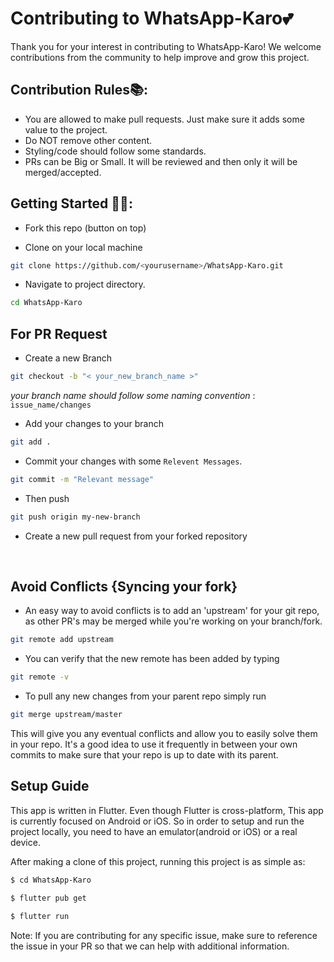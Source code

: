 # Contributing to WhatsApp-Karo💕

Thank you for your interest in contributing to WhatsApp-Karo! We welcome contributions from the community to help improve and grow this project.

## Contribution Rules📚:

- You are allowed to make pull requests. Just make sure it adds some value to the project.
- Do NOT remove other content.
- Styling/code should follow some standards.
- PRs can be Big or Small. It will be reviewed and then only it will be merged/accepted.


## Getting Started 🤩🤗:

- Fork this repo (button on top)

- Clone on your local machine

```sh
git clone https://github.com/<yourusername>/WhatsApp-Karo.git
```
- Navigate to project directory.

```sh
cd WhatsApp-Karo
```
## For PR Request 
- Create a new Branch

```sh
git checkout -b "< your_new_branch_name >"
```
*your branch name should follow some naming convention* : `issue_name/changes`

- Add your changes to your branch

```sh
git add .
```
- Commit your changes with some `Relevent Messages`.

```sh
git commit -m "Relevant message"
```
- Then push 
```sh
git push origin my-new-branch
```

- Create a new pull request from your forked repository

<br>

## Avoid Conflicts {Syncing your fork}

- An easy way to avoid conflicts is to add an 'upstream' for your git repo, as other PR's may be merged while you're working on your branch/fork.   

```sh
git remote add upstream 
```

- You can verify that the new remote has been added by typing
```sh
git remote -v
```

- To pull any new changes from your parent repo simply run
```sh
git merge upstream/master
```

This will give you any eventual conflicts and allow you to easily solve them in your repo. It's a good idea to use it frequently in between your own commits to make sure that your repo is up to date with its parent.



## Setup Guide

This app is written in Flutter. Even though Flutter is cross-platform, This app is currently focused on Android or iOS. So in order to setup and run the project locally, you need to have an emulator(android or iOS) or a real device.

After making a clone of this project, running this project is as simple as:

```sh
$ cd WhatsApp-Karo

$ flutter pub get

$ flutter run
```

Note: If you are contributing for any specific issue, make sure to reference the issue in your PR so that we can help with additional information.
